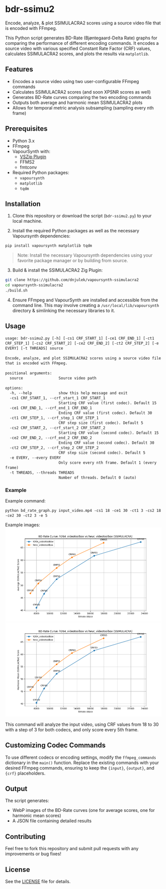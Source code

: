 # bdr-ssimu2

Encode, analyze, & plot SSIMULACRA2 scores using a source video file that is encoded with FFmpeg.

This Python script generates BD-Rate (Bjøntegaard-Delta Rate) graphs for comparing the performance of different encoding commands. It encodes a source video with various specified Constant Rate Factor (CRF) values, calculates SSIMULACRA2 scores, and plots the results via `matplotlib`.

## Features

- Encodes a source video using two user-configurable FFmpeg commands
- Calculates SSIMULACRA2 scores (and soon XPSNR scores as well)
- Generates BD-Rate curves comparing the two encoding commands
- Outputs both average and harmonic mean SSIMULACRA2 plots
- Allows for temporal metric analysis subsampling (sampling every nth frame)

## Prerequisites

- Python 3.x
- FFmpeg
- VapourSynth with:
  - [VSZip Plugin](https://github.com/dnjulek/vapoursynth-zip)
  - FFMS2
  - fmtconv
- Required Python packages:
  - `vapoursynth`
  - `matplotlib`
  - `tqdm`

## Installation

1. Clone this repository or download the script (`bdr-ssimu2.py`) to your local machine.

2. Install the required Python packages as well as the necessary Vapoursynth dependencies:

```bash
pip install vapoursynth matplotlib tqdm
```
> Note: Install the necessary Vapoursynth dependencies using your favorite package manager or by building from source.

3. Build & install the SSIMULACRA2 Zig Plugin:

```bash
git clone https://github.com/dnjulek/vapoursynth-ssimulacra2
cd vapoursynth-ssimulacra2
./build.sh
```

4. Ensure FFmpeg and VapourSynth are installed and accessible from the command line. This may involve creating a `/usr/local/lib/vapoursynth` directory & simlinking the necessary libraries to it.

## Usage

```
usage: bdr-ssimu2.py [-h] [-cs1 CRF_START_1] [-ce1 CRF_END_1] [-ct1 CRF_STEP_1] [-cs2 CRF_START_2] [-ce2 CRF_END_2] [-ct2 CRF_STEP_2] [-e EVERY] [-t THREADS] source

Encode, analyze, and plot SSIMULACRA2 scores using a source video file that is encoded with FFmpeg.

positional arguments:
  source                Source video path

options:
  -h, --help            show this help message and exit
  -cs1 CRF_START_1, --crf_start_1 CRF_START_1
                        Starting CRF value (first codec). Default 15
  -ce1 CRF_END_1, --crf_end_1 CRF_END_1
                        Ending CRF value (first codec). Default 30
  -ct1 CRF_STEP_1, --crf_step_1 CRF_STEP_1
                        CRF step size (first codec). Default 5
  -cs2 CRF_START_2, --crf_start_2 CRF_START_2
                        Starting CRF value (second codec). Default 15
  -ce2 CRF_END_2, --crf_end_2 CRF_END_2
                        Ending CRF value (second codec). Default 30
  -ct2 CRF_STEP_2, --crf_step_2 CRF_STEP_2
                        CRF step size (second codec). Default 5
  -e EVERY, --every EVERY
                        Only score every nth frame. Default 1 (every frame)
  -t THREADS, --threads THREADS
                        Number of threads. Default 0 (auto)
```

### Example

Example command:
```
python bd_rate_graph.py input_video.mp4 -cs1 18 -ce1 30 -ct1 3 -cs2 18 -ce2 30 -ct2 3 -e 5
```

Example images:
![Average scores for every 10 frames](./static/curve-h264_videotoolbox_vs_hevc_videotoolbox_every-10-mean.webp)
![Harmonic mean scores for every 10 frames](./static/curve-h264_videotoolbox_vs_hevc_videotoolbox_every-10-harmean.webp)

This command will analyze the input video, using CRF values from 18 to 30 with a step of 3 for both codecs, and only score every 5th frame.

## Customizing Codec Commands

To use different codecs or encoding settings, modify the `ffmpeg_commands` dictionary in the `main()` function. Replace the existing commands with your desired FFmpeg commands, ensuring to keep the `{input}`, `{output}`, and `{crf}` placeholders.

## Output

The script generates:
- WebP images of the BD-Rate curves (one for average scores, one for harmonic mean scores)
- A JSON file containing detailed results

## Contributing

Feel free to fork this repository and submit pull requests with any improvements or bug fixes!

## License

See the [LICENSE](LICENSE) file for details.
